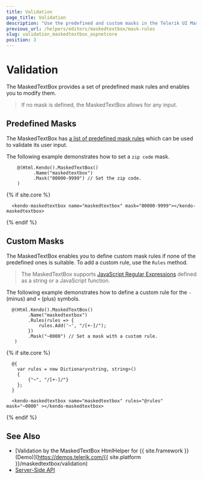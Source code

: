 ```yaml
---
title: Validation
page_title: Validation
description: "Use the predefined and custom masks in the Telerik UI MaskedTextBox for {{ site.framework }}."
previous_url: /helpers/editors/maskedtextbox/mask-rules
slug: validation_maskedtextbox_aspnetcore
position: 3
---
```


# Validation

The MaskedTextBox provides a set of predefined mask rules and enables you to modify them.

> If no mask is defined, the MaskedTextBox allows for any input.

## Predefined Masks

The MaskedTextBox has [a list of predefined mask rules](https://docs.telerik.com/kendo-ui/controls/editors/maskedtextbox/mask-rules) which can be used to validate its user input.

The following example demonstrates how to set a `zip code` mask.

```HtmlHelper
    @(Html.Kendo().MaskedTextBox()
          .Name("maskedtextbox")
          .Mask("00000-9999") // Set the zip code.
    )
```
{% if site.core %}
```TagHelper
  <kendo-maskedtextbox name="maskedtextbox" mask="00000-9999"></kendo-maskedtextbox>
```
{% endif %}

## Custom Masks

The MaskedTextBox enables you to define custom mask rules if none of the predefined ones is suitable. To add a custom rule, use the `Rules` method.

> The MaskedTextBox supports [JavaScript Regular Expressions](https://developer.mozilla.org/en-US/docs/Web/JavaScript/Guide/Regular_Expressions) defined as a string or a JavaScript function.

The following example demonstrates how to define a custom rule for the `-` (minus) and `+` (plus) symbols.

```HtmlHelper
  @(Html.Kendo().MaskedTextBox()
        .Name("maskedtextbox")
        .Rules(rules => {
            rules.Add('~', "/[+-]/");
        })
        .Mask("~0000") // Set a mask with a custom rule.
   )
```
{% if site.core %}
```TagHelper
  @{
    var rules = new Dictionary<string, string>()
    {
        {"~", "/[+-]/"}
    };
  }

  <kendo-maskedtextbox name="maskedtextbox" rules="@rules" mask="~0000" ></kendo-maskedtextbox>
```
{% endif %}

## See Also

* [Validation by the MaskedTextBox HtmlHelper for {{ site.framework }} (Demo)](https://demos.telerik.com/{{ site.platform }}/maskedtextbox/validation)
* [Server-Side API](/api/maskedtextbox)
